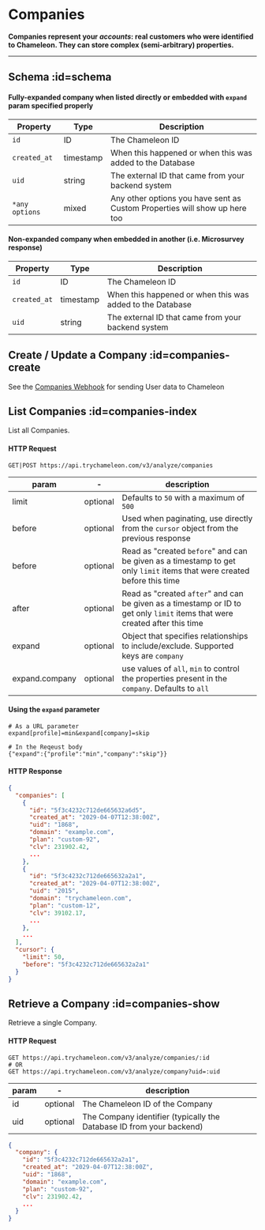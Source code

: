# Companies

**Companies represent your *accounts*: real customers who were identified to Chameleon. They can store complex (semi-arbitrary) properties.**

---

## Schema :id=schema

#### Fully-expanded company when listed directly or embedded with `expand` param specified properly

| Property | Type | Description |
| --- | --- | --- |
| `id` | ID | The Chameleon ID |
| `created_at` | timestamp | When this happened or when this was added to the Database |
| `uid` | string | The external ID that came from your backend system |
| `*any options` | mixed | Any other options you have sent as Custom Properties will show up here too |


#### Non-expanded company when embedded in another (i.e. Microsurvey response)

| Property | Type | Description |
| --- | --- | --- |
| `id` | ID | The Chameleon ID |
| `created_at` | timestamp | When this happened or when this was added to the Database |
| `uid` | string | The external ID that came from your backend system |


## Create / Update a Company :id=companies-create

See the [Companies Webhook](webhooks/companies.md) for sending User data to Chameleon


## List Companies :id=companies-index

List all Companies.

#### HTTP Request

```
GET|POST https://api.trychameleon.com/v3/analyze/companies
```

| param  | -        | description                                                  |
| ------ | -------- | ------------------------------------------------------------ |
| limit  | optional | Defaults to `50` with a maximum of `500`                     |
| before | optional | Used when paginating, use directly from the `cursor` object from the previous response |
| before | optional | Read as "created `before`" and can be given as a timestamp to get only `limit` items that were created before this time |
| after  | optional | Read as "created `after`" and can be given as a timestamp or ID to get only `limit` items that were created after this time |
| expand         | optional | Object that specifies relationships to include/exclude. Supported keys are `company`      |
| expand.company | optional | use values of `all`, `min` to control the properties present in the `company`. Defaults to `all` |

#### Using the `expand` parameter

```
# As a URL parameter
expand[profile]=min&expand[company]=skip

# In the Reqeust body
{"expand":{"profile":"min","company":"skip"}}
```


#### HTTP Response

```json
{
  "companies": [
    {
      "id": "5f3c4232c712de665632a6d5",
      "created_at": "2029-04-07T12:38:00Z",
      "uid": "1868",
      "domain": "example.com",
      "plan": "custom-92",
      "clv": 231902.42,
      ...
    },
    {
      "id": "5f3c4232c712de665632a2a1",
      "created_at": "2029-04-07T12:38:00Z",
      "uid": "2015",
      "domain": "trychameleon.com",
      "plan": "custom-12",
      "clv": 39102.17,
      ...
    },
    ...
  ],
  "cursor": {
    "limit": 50,
    "before": "5f3c4232c712de665632a2a1"
  }
}
```

## Retrieve a Company :id=companies-show

Retrieve a single Company.

#### HTTP Request

```
GET https://api.trychameleon.com/v3/analyze/companies/:id
# OR
GET https://api.trychameleon.com/v3/analyze/company?uid=:uid
```

| param | -        | description                                                  |
| ----- | -------- | ------------------------------------------------------------ |
| id    | optional | The Chameleon ID of the Company                         |
| uid   | optional | The Company identifier (typically the Database ID from your backend) |


```json
{
  "company": {
    "id": "5f3c4232c712de665632a2a1",
    "created_at": "2029-04-07T12:38:00Z",
    "uid": "1868",
    "domain": "example.com",
    "plan": "custom-92",
    "clv": 231902.42,
    ...
  }
}
```
